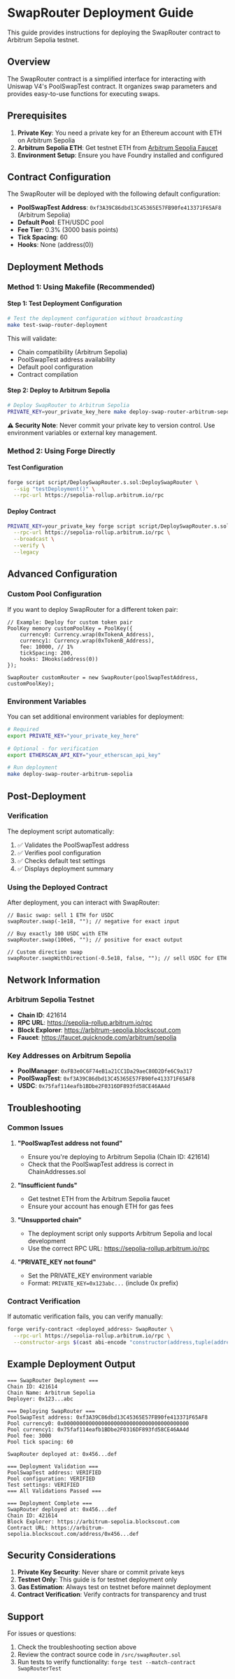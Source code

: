 # SwapRouter Deployment Guide

This guide provides instructions for deploying the SwapRouter contract to Arbitrum Sepolia testnet.

## Overview

The SwapRouter contract is a simplified interface for interacting with Uniswap V4's PoolSwapTest contract. It organizes swap parameters and provides easy-to-use functions for executing swaps.

## Prerequisites

1. **Private Key**: You need a private key for an Ethereum account with ETH on Arbitrum Sepolia
2. **Arbitrum Sepolia ETH**: Get testnet ETH from [Arbitrum Sepolia Faucet](https://faucet.quicknode.com/arbitrum/sepolia)
3. **Environment Setup**: Ensure you have Foundry installed and configured

## Contract Configuration

The SwapRouter will be deployed with the following default configuration:

- **PoolSwapTest Address**: `0xf3A39C86dbd13C45365E57FB90fe413371F65AF8` (Arbitrum Sepolia)
- **Default Pool**: ETH/USDC pool
- **Fee Tier**: 0.3% (3000 basis points)
- **Tick Spacing**: 60
- **Hooks**: None (address(0))

## Deployment Methods

### Method 1: Using Makefile (Recommended)

#### Step 1: Test Deployment Configuration
```bash
# Test the deployment configuration without broadcasting
make test-swap-router-deployment
```

This will validate:
- Chain compatibility (Arbitrum Sepolia)
- PoolSwapTest address availability
- Default pool configuration
- Contract compilation

#### Step 2: Deploy to Arbitrum Sepolia
```bash
# Deploy SwapRouter to Arbitrum Sepolia
PRIVATE_KEY=your_private_key_here make deploy-swap-router-arbitrum-sepolia
```

**⚠️ Security Note**: Never commit your private key to version control. Use environment variables or external key management.

### Method 2: Using Forge Directly

#### Test Configuration
```bash
forge script script/DeploySwapRouter.s.sol:DeploySwapRouter \
  --sig "testDeployment()" \
  --rpc-url https://sepolia-rollup.arbitrum.io/rpc
```

#### Deploy Contract
```bash
PRIVATE_KEY=your_private_key forge script script/DeploySwapRouter.s.sol \
  --rpc-url https://sepolia-rollup.arbitrum.io/rpc \
  --broadcast \
  --verify \
  --legacy
```

## Advanced Configuration

### Custom Pool Configuration

If you want to deploy SwapRouter for a different token pair:

```solidity
// Example: Deploy for custom token pair
PoolKey memory customPoolKey = PoolKey({
    currency0: Currency.wrap(0xTokenA_Address),
    currency1: Currency.wrap(0xTokenB_Address),
    fee: 10000, // 1%
    tickSpacing: 200,
    hooks: IHooks(address(0))
});

SwapRouter customRouter = new SwapRouter(poolSwapTestAddress, customPoolKey);
```

### Environment Variables

You can set additional environment variables for deployment:

```bash
# Required
export PRIVATE_KEY="your_private_key_here"

# Optional - for verification
export ETHERSCAN_API_KEY="your_etherscan_api_key"

# Run deployment
make deploy-swap-router-arbitrum-sepolia
```

## Post-Deployment

### Verification

The deployment script automatically:
1. ✅ Validates the PoolSwapTest address
2. ✅ Verifies pool configuration
3. ✅ Checks default test settings
4. ✅ Displays deployment summary

### Using the Deployed Contract

After deployment, you can interact with SwapRouter:

```solidity
// Basic swap: sell 1 ETH for USDC
swapRouter.swap(-1e18, ""); // negative for exact input

// Buy exactly 100 USDC with ETH
swapRouter.swap(100e6, ""); // positive for exact output

// Custom direction swap
swapRouter.swapWithDirection(-0.5e18, false, ""); // sell USDC for ETH
```

## Network Information

### Arbitrum Sepolia Testnet
- **Chain ID**: 421614
- **RPC URL**: https://sepolia-rollup.arbitrum.io/rpc
- **Block Explorer**: https://arbitrum-sepolia.blockscout.com
- **Faucet**: https://faucet.quicknode.com/arbitrum/sepolia

### Key Addresses on Arbitrum Sepolia
- **PoolManager**: `0xFB3e0C6F74eB1a21CC1Da29aeC80D2Dfe6C9a317`
- **PoolSwapTest**: `0xf3A39C86dbd13C45365E57FB90fe413371F65AF8`
- **USDC**: `0x75faf114eafb1BDbe2F0316DF893fd58CE46AA4d`

## Troubleshooting

### Common Issues

1. **"PoolSwapTest address not found"**
   - Ensure you're deploying to Arbitrum Sepolia (Chain ID: 421614)
   - Check that the PoolSwapTest address is correct in ChainAddresses.sol

2. **"Insufficient funds"**
   - Get testnet ETH from the Arbitrum Sepolia faucet
   - Ensure your account has enough ETH for gas fees

3. **"Unsupported chain"**
   - The deployment script only supports Arbitrum Sepolia and local development
   - Use the correct RPC URL: https://sepolia-rollup.arbitrum.io/rpc

4. **"PRIVATE_KEY not found"**
   - Set the PRIVATE_KEY environment variable
   - Format: `PRIVATE_KEY=0x123abc...` (include 0x prefix)

### Contract Verification

If automatic verification fails, you can verify manually:

```bash
forge verify-contract <deployed_address> SwapRouter \
  --rpc-url https://sepolia-rollup.arbitrum.io/rpc \
  --constructor-args $(cast abi-encode "constructor(address,tuple(address,address,uint24,int24,address))" <poolSwapTest> <poolKey>)
```

## Example Deployment Output

```
=== SwapRouter Deployment ===
Chain ID: 421614
Chain Name: Arbitrum Sepolia
Deployer: 0x123...abc

=== Deploying SwapRouter ===
PoolSwapTest address: 0xf3A39C86dbd13C45365E57FB90fe413371F65AF8
Pool currency0: 0x0000000000000000000000000000000000000000
Pool currency1: 0x75faf114eafb1BDbe2F0316DF893fd58CE46AA4d
Pool fee: 3000
Pool tick spacing: 60

SwapRouter deployed at: 0x456...def

=== Deployment Validation ===
PoolSwapTest address: VERIFIED
Pool configuration: VERIFIED
Test settings: VERIFIED
=== All Validations Passed ===

=== Deployment Complete ===
SwapRouter deployed at: 0x456...def
Chain ID: 421614
Block Explorer: https://arbitrum-sepolia.blockscout.com
Contract URL: https://arbitrum-sepolia.blockscout.com/address/0x456...def
```

## Security Considerations

1. **Private Key Security**: Never share or commit private keys
2. **Testnet Only**: This guide is for testnet deployment only
3. **Gas Estimation**: Always test on testnet before mainnet deployment
4. **Contract Verification**: Verify contracts for transparency and trust

## Support

For issues or questions:
1. Check the troubleshooting section above
2. Review the contract source code in `/src/swapRouter.sol`
3. Run tests to verify functionality: `forge test --match-contract SwapRouterTest` 
